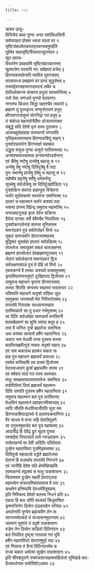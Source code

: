 ```yaml
---
title: ०२३

---
```

ऋषय ऊचुः-  
विचित्रेयं कथा पुण्या धन्या यशोविधायिनी  
सर्वपापहरा प्रोक्ता भवता वदतां वर १  
सृष्टिसंबंधमेतन्नस्तद्भवान्वक्तुमर्हति  
पूर्वमेव यथासृष्टिर्विस्तरात्सूतनंदन २  
सूत उवाच-  
विस्तरेण प्रवक्ष्यामि सृष्टिसंहारकारणम्  
श्रुतमात्रेण यस्यापि नरः सर्वज्ञतां व्रजेत् ३  
हिरण्यकश्यपेनापि व्यापितं भुवनत्रयम्  
तपसाराध्य प्रबह्माणं वरं प्राप्तं सुदुर्लभम् ४  
तस्माद्देवान्महाभागादमरत्वं तथैव च  
देवाँल्लोकान्स संव्याप्य प्रभुत्वं स्वयमर्जितम् ५  
ततो देवाः सगंधर्वा मुनयो वेदपारगाः  
नागाश्च किन्नराः सिद्धा यक्षाश्चैव तथापरे ६  
ब्रह्माणं तु पुरस्कृत्य जग्मुर्नारायणं प्रभुम्  
क्षीरसागरसंसुप्तं योगनिद्रां गतं प्रभुम् ७  
तं संबोध्य महास्तोत्रैर्देवाः प्रांजलयस्तथा  
संबुद्धे सति देवेशे वृत्तं तस्य दुरात्मनः ८  
आचचक्षुर्महाप्राज्ञ समाकर्ण्य जगत्पतिः  
नृसिंहरूपमास्थाय हिरण्यकशिपुं व्यहन् ९  
पुनर्वाराहरूपेण हिरण्याक्षो महाबलः  
उद्धृता वसुधा पुण्या असुरो घातितस्तदा १०  
अन्यांश्चघातयामास दानवान्घोरदर्शनान्  
एवं चैतेषु नष्टेषु दानवेषु महत्सु च ११  
अन्येषु तेषु नष्टेषु दितिपुत्रेषु वै तदा  
पुनः स्थानेषु प्राप्तेषु देवेषु च महत्सु च १२  
यज्ञेष्वेव प्रवृत्तेषु सर्वेषु धर्मकर्मसु  
सुस्थेषु सर्वलोकेषु सा दितिर्दुःखपीडिता १३  
पुत्रशोकेन संतप्ता हाहाभूता विचेतना  
भर्तारं सूर्यसंकाशं तपस्तेजः समन्वितम् १४  
दातारं च महात्मानं भर्तारं कश्यपं तदा  
भक्त्या प्रणम्य विप्रेन्द्र तमुवाच महामतिम् १५  
भगवन्नष्टपुत्राहं कृता देवेन चक्रिणा  
दैतेया दानवाः सर्वे देवैश्चैव निपातिताः १६  
पुत्रशोकानलेनाहं संतप्ता मुनिसत्तम  
ममानंदकरं पुत्रं सर्वतेजोहरं विभो १७  
सुबलं चारुसर्वांगं देवराजसमप्रभम्  
बुद्धिमंतं सुसर्वज्ञं ज्ञातारं सर्वपंडितम् १८  
तपस्तेजः समायुक्तं सबलं चारुलक्षणम्  
ब्रह्मण्यं ज्ञानवेत्तारं देवब्राह्मणपूजकम् १९  
जेतारं सर्वलोकानां ममानंदकरं द्विज  
सर्वलक्षणसंपन्नं पुत्रं मे देहि त्वं विभो २०  
एवमाकर्ण्य वै तस्याः कश्यपो वाक्यमुत्तमम्  
कृपाविष्टमनास्तुष्टो दुःखिताया द्विजोत्तम २१  
तामुवाच महाभाग कृपणां दीनमानसाम्  
तस्याः शिरसि संन्यस्य स्वहस्तं भावतत्परः २२  
भविष्यति महाभागे यादृशो वांछितः सुतः  
एवमुक्त्वा जगामासौ मेरुं गिरिवरोत्तमम् २३  
तपस्तेपे निरालंबः साधयन्परमव्रतः  
एतस्मिन्नंतरे सा तु दधार गर्भमुत्तमम् २४  
सा दितिः सर्वधर्मज्ञा चारुकर्मा मनस्विनी  
शतवर्षप्रमाणं सा शुचि स्वांता बभूव ह २५  
तया वै जनितः पुत्रो ब्रह्मतेजः समन्वितः  
अथ कश्यप आयातो हर्षेण महतान्वितः २६  
चकार नाम मेधावी तस्य पुत्रस्य सत्तमः  
बलमित्यब्रवीत्पुत्रं नामतः सदृशो महान् २७  
एवं नाम चकाराथ व्रतबंधं चकार सः  
प्राह पुत्र महाभाग ब्रह्मचर्यं प्रसाधय २८  
एवमेवं करिष्यामि तव वाक्यं द्विजोत्तम  
वेदस्याध्ययनं कुर्यां ब्रह्मचर्येण सत्तम २९  
एवं वर्षशतं साग्रं गतं तस्य तपस्यतः  
मातुः समक्षमायातस्तपस्तेजः समन्वितः ३०  
तपोवीर्यमयं दिव्यं ब्रह्मचर्यं महात्मनः  
दितिः पश्यति पुत्रस्य हर्षेण महतान्विता ३१  
तमुवाच महात्मानं बलं पुत्रं तपस्विनम्  
मेधाविनं महात्मानं प्रज्ञाज्ञानविशारदम् ३२  
त्वयि जीवति मेधाविन्प्रजीवंति सुता मम  
हिरण्यकशिपाद्यास्ते ये हताश्चक्रपाणिना ३३  
वैरं साधय मे वत्स जहि देवान्रिपून्रणे  
सा दनुस्तमुवाचेदं बलं पुत्रं महाबलम् ३४  
आदाविंद्रं हि देवेंद्रं द्रुतं सूदय पुत्रक  
पश्चाद्देवा निपात्यंतां ततो गरुडवाहनः ३५  
तयोराकर्ण्य सा देवी अदितिः पतिदेवता  
दुःखेन महताविष्टा पुत्रमिंद्रमभाषत ३६  
दितिपुत्रो महाकायो वर्द्धते ब्रह्मतेजसा  
देवानां हि वधार्थाय तपस्तेपे निरंजने ३७  
एवं जानीहि देवेश यदि क्षेममिहेच्छसि  
एवमाकर्ण्य तद्वाक्यं स मातुः पाकशासनः ३८  
चिंतामवाप दुःखेन महतीं देवराट्तदा  
महाभयेन संत्रस्तश्चिंतयामास वै ततः ३९  
कथमेनं हनिष्यामि देवधर्मविदूषकम्  
इति निश्चित्य देवेशो बलस्य निधनं प्रति ४०  
एकदा हि बलः सोपि संध्यार्थं सिंधुमाश्रितः  
कृष्णाजिनेन दिव्येन दंडकाष्ठेन राजितः ४१  
अमलेनापि पुण्येन ब्रह्मचर्येण तेन सः  
सागरस्योपकंठे तं संध्यासनमुपागतम् ४२  
जपमानं सुशांतं तं ददृशे पाकशासनः  
वज्रेण तेन दिव्येन ताडितो दितिनंदनः ४३  
बलं निपतितं दृष्ट्वा गतसत्वं गतं भुवि  
हर्षेण महताविष्टो देवराण्मुमुदे तदा ४४  
एवं निपात्य तं दैत्यं दितिनंदनमेव च  
राज्यं चकार धर्मात्मा सुखेन पाकशासनः ४५  
इति श्रीपद्मपुराणे पंचपंचाशत्सहस्रसंहितायां भूमिखंडे बल-  
दैत्यवधोनाम त्रयोविंशोऽध्यायः २३